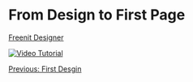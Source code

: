 # From Design to First Page

[Freenit Designer](https://designer.meka.rs/)

[![Video Tutorial](https://raw.githubusercontent.com/freenit-framework/frontend-tutorial/step/03/screenshot.png)](https://www.youtube.com/watch?v=l1CD-84fs8k&list=PLpeJ1COhO5ak9X3UE85mlFZrrIxiPynKy&index=3)

[Previous: First Desgin](https://github.com/freenit-framework/frontend-tutorial/blob/step/02)
